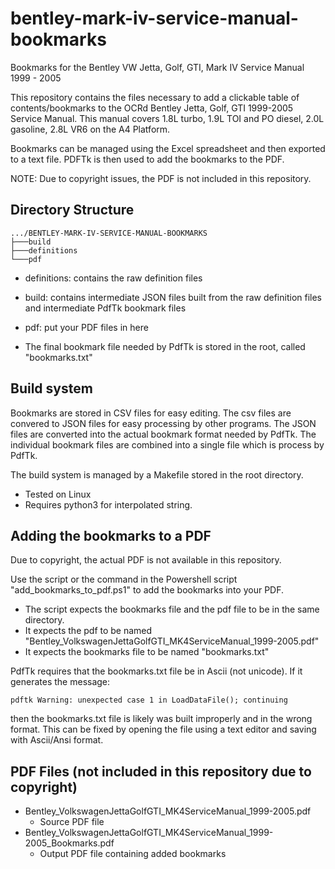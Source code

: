# bentley-mark-iv-service-manual-bookmarks

Bookmarks for the Bentley VW Jetta, Golf, GTI, Mark IV Service Manual 1999 - 2005

This repository contains the files necessary to add a clickable table of contents/bookmarks to the OCRd Bentley Jetta, Golf, GTI 1999-2005 Service Manual.
This manual covers 1.8L turbo, 1.9L TOI and PO diesel, 2.0L gasoline, 2.8L VR6 on the A4 Platform.

Bookmarks can be managed using the Excel spreadsheet and then exported to a text file. PDFTk is then used to add the bookmarks to the PDF.

NOTE: Due to copyright issues, the PDF is not included in this repository.

## Directory Structure

```General
.../BENTLEY-MARK-IV-SERVICE-MANUAL-BOOKMARKS
├───build
├───definitions
└───pdf

```

* definitions: contains the raw definition files

* build: contains intermediate JSON files built from the raw definition files and intermediate PdfTk bookmark files

* pdf: put your PDF files in here

* The final bookmark file needed by PdfTk is stored in the root, called "bookmarks.txt"

## Build system

Bookmarks are stored in CSV files for easy editing. The csv files are convered to JSON files for easy processing by other programs. The JSON files are converted into the actual bookmark format needed by PdfTk. The individual bookmark files are combined into a single file which is process by PdfTk.

The build system is managed by a Makefile stored in the root directory.

* Tested on Linux
* Requires python3 for interpolated string.

## Adding the bookmarks to a PDF

Due to copyright, the actual PDF is not available in this repository.

Use the script or the command in the Powershell script "add_bookmarks_to_pdf.ps1" to add the bookmarks into your PDF.

* The script expects the bookmarks file and the pdf file to be in the same directory.
* It expects the pdf to be named "Bentley_VolkswagenJettaGolfGTI_MK4ServiceManual_1999-2005.pdf"
* It expects the bookmarks file to be named "bookmarks.txt"

PdfTk requires that the bookmarks.txt file be in Ascii (not unicode). If it generates the message:

```pdftk Warning: unexpected case 1 in LoadDataFile(); continuing```

then the bookmarks.txt file is likely was built improperly and in the wrong format. This can be fixed by opening the file using a text editor and saving with Ascii/Ansi format.

## PDF Files (not included in this repository due to copyright)

* Bentley_VolkswagenJettaGolfGTI_MK4ServiceManual_1999-2005.pdf
  * Source PDF file
* Bentley_VolkswagenJettaGolfGTI_MK4ServiceManual_1999-2005_Bookmarks.pdf
  * Output PDF file containing added bookmarks
